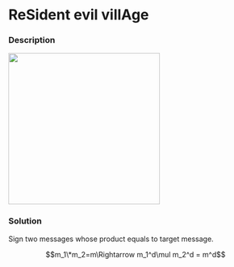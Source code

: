 # ReSident evil villAge

### __Description__

<img src="https://user-images.githubusercontent.com/32315604/120188060-38b8c880-c248-11eb-9a5f-219cb5472156.png" width=300>

### __Solution__

Sign two messages whose product equals to target message.

$$m_1\*m_2=m\Rightarrow m_1^d\mul m_2^d = m^d$$
